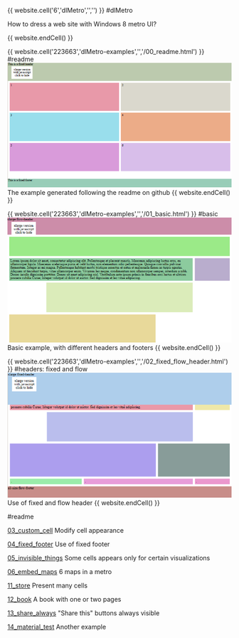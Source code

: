{{ website.cell('6','dlMetro','','') }}
#dlMetro

How to dress a web site with Windows 8 metro UI?

{{ website.endCell() }}


{{ website.cell('223663','dlMetro-examples','','/00_readme.html') }}
#readme
![Readme Example](./img/00_readme.png "Readme Example")
The example generated following the readme on github
{{ website.endCell() }}

{{ website.cell('223663','dlMetro-examples','','/01_basic.html') }}
#basic
![Basic Example](./img/01_basic.png "Basic Example")
Basic example, with different headers and footers
{{ website.endCell() }}

{{ website.cell('223663','dlMetro-examples','','/02_fixed_flow_header.html') }}
#headers: fixed and flow
![Fixed and flow heares](./img/02_fixed_flow_header.png "Fixed and flow heares")
Use of fixed and flow header
{{ website.endCell() }}




<div class="c6-all-size last">
<div class="cell">
#readme


[03_custom_cell](dlMetro/examples/03_custom_cell.html "03_custom_cell") Modify cell appearance 

[04_fixed_footer](dlMetro/examples/04_fixed_footer.html "04_fixed_footer") Use of fixed footer

[05_invisible_things](dlMetro/examples/05_invisible_things.html "05_invisible_things") Some cells appears only for certain visualizations

[06_embed_maps](dlMetro/examples/06_embed_maps.html "06_embed_maps") 6 maps in a metro

[11_store](dlMetro/examples/11_store.html "11_store") Present many cells

[12_book](dlMetro/examples/12_book.html "12_book") A book with one or two pages

[13_share_always](dlMetro/examples/13_share_always.html "13_share_always") "Share this" buttons always visible

[14_material_test](dlMetro/examples/14_material_test.html "14_material_test") Another example

</div>
</div>                    

